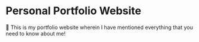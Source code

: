 # Personal Portfolio Website
👋 This is my portfolio website wherein I have mentioned everything that you need to know about me! 

